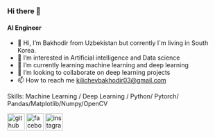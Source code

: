 ### Hi there 👋
#### AI Engineer
- 👋 Hi, I’m Bakhodir from Uzbekistan but corrently I`m living in South Korea.
- 👀 I’m interested in Artificial intelligence and Data science
- 🌱 I’m currently learning machine learning and deep learning
- 💞️ I’m looking to collaborate on deep learning projects
- 📫 How to reach me kilichevbakhodir03@gmail.com

Skills: Machine Learning / Deep Learning / Python/ Pytorch/ Pandas/Matplotlib/Numpy/OpenCV



[<img src='https://cdn.jsdelivr.net/npm/simple-icons@3.0.1/icons/github.svg' alt='github' height='40'>](https://github.com/BAXA88bek)  [<img src='https://cdn.jsdelivr.net/npm/simple-icons@3.0.1/icons/facebook.svg' alt='facebook' height='40'>](https://www.facebook.com/Bahodir_Bek)  [<img src='https://cdn.jsdelivr.net/npm/simple-icons@3.0.1/icons/instagram.svg' alt='instagram' height='40'>](https://www.instagram.com/bahodir.kilichev/)  
